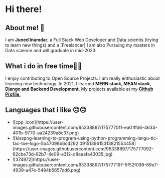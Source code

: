 <h1> Hi there!</h1>

<h2> About me! 👦</h2>

I am <b>Juned Inamdar</b>, a Full Stack Web Developer and Data scientis (trying to learn new things) and a [Freelancer] I am also Pursuing my masters in Data science and will graduate in mid-2023.

<h2>What i do in free time👨‍💻</h2>
I enjoy contributing to Open Source Projects. I am really enthusiastic about learning new technology. In 2021, I learned <b>MERN stack, MEAN stack, Django and Backend Development</b>. My projects available at my <a href="https://github.com/junedSI"><b>Github Profile</b>.</a>

<h2> Languages that i like 🙃🙃</h2>
<ul>
  <li> ![cpp_icon](https://user-images.githubusercontent.com/95338897/175777011-ea01ffd6-4634-401b-9770-aa24239a8c37.png) </li>
  
  <li>![kisspng-learning-to-program-using-python-programming-langu-tic-tac-toe-logo-5b47098b6cd292 0915139615313821554458](https://user-images.githubusercontent.com/95338897/175777092-62cbe73d-92b7-4e09-a312-d8aeafa43035.jpg) </li>
  
  <li>![374972](https://user-images.githubusercontent.com/95338897/175777197-5f52f099-69e7-4939-a47e-5484b5657dd6.png)</li>
  
  </ul>
